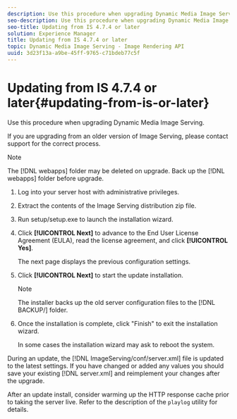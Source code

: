 ```yaml
---
description: Use this procedure when upgrading Dynamic Media Image Serving.
seo-description: Use this procedure when upgrading Dynamic Media Image Serving.
seo-title: Updating from IS 4.7.4 or later
solution: Experience Manager
title: Updating from IS 4.7.4 or later
topic: Dynamic Media Image Serving - Image Rendering API
uuid: 3d23f13a-a9be-45ff-9765-c71bdeb77c5f
---
```


# Updating from IS 4.7.4 or later{#updating-from-is-or-later}

Use this procedure when upgrading Dynamic Media Image Serving.

 If you are upgrading from an older version of Image Serving, please contact support for the correct process.

>[!NOTE]
>
>The [!DNL webapps] folder may be deleted on upgrade. Back up the [!DNL webapps] folder before upgrade.

1. Log into your server host with administrative privileges.
1. Extract the contents of the Image Serving distribution zip file.
1. Run setup/setup.exe to launch the installation wizard.
1. Click **[!UICONTROL Next]** to advance to the End User License Agreement (EULA), read the license agreement, and click **[!UICONTROL Yes]**.

   The next page displays the previous configuration settings. 
1. Click **[!UICONTROL Next]** to start the update installation.

   >[!NOTE]
   >
   >The installer backs up the old server configuration files to the [!DNL BACKUP/] folder.

1. Once the installation is complete, click "Finish" to exit the installation wizard.

   In some cases the installation wizard may ask to reboot the system. 

During an update, the [!DNL ImageServing/conf/server.xml] file is updated to the latest settings. If you have changed or added any values you should save your existing [!DNL server.xml] and reimplement your changes after the upgrade. 

After an update install, consider warming up the HTTP response cache prior to taking the server live. Refer to the description of the `playlog` utility for details. 
